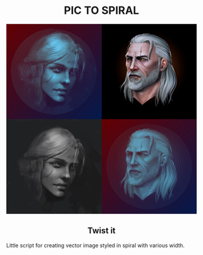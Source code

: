 <h1 align="center">PIC TO SPIRAL</h1>

![Title](https://github.com/wowMalow/PicToSpiral/blob/master/src.jpg?raw=true)
<h2 align="center">Twist it</h2>


Little script for creating vector image styled in spiral with various width. 


